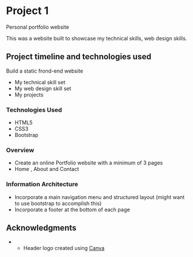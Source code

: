 # Project 1

Personal portfolio website

This was a website built to showcase my technical skills, web design skills.

## Project timeline and technologies used

Build a static frond-end website

- My technical skill set
- My web design skill set
- My projects

### Technologies Used

- HTML5
- CSS3
- Bootstrap

### Overview

- Create an online Portfolio website with a minimum of 3 pages
- Home , About and Contact

### Information Architecture

- Incorporate a main navigation menu and structured layout (might want to use bootstrap to accomplish this)
- Incorporate a footer at the bottom of each page

## Acknowledgments

- - Header logo created using [Canva](https://www.canva.com/free/)
